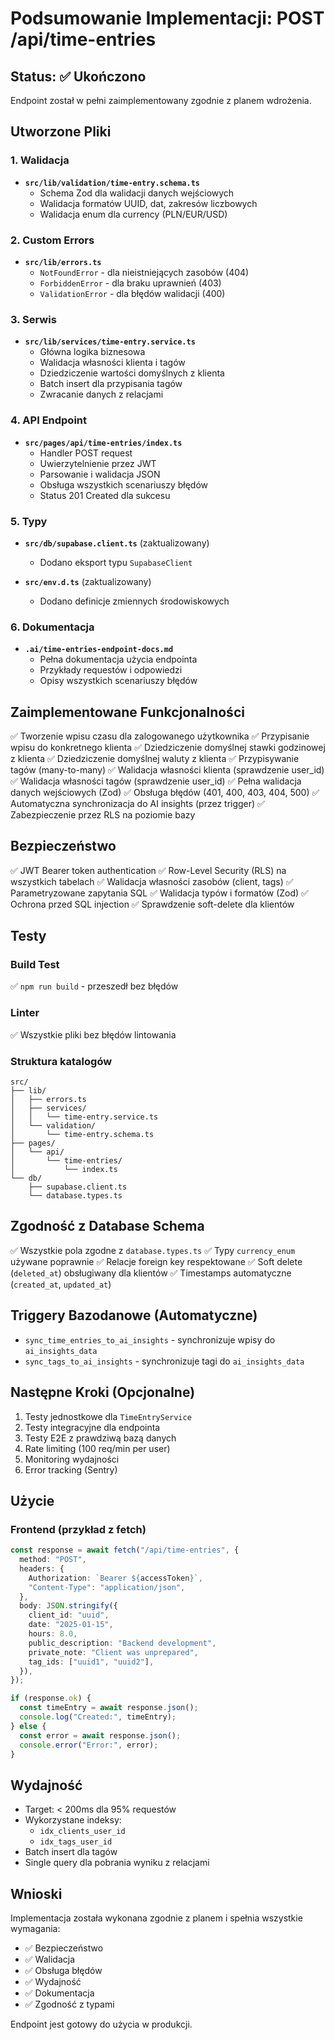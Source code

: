 # Podsumowanie Implementacji: POST /api/time-entries

## Status: ✅ Ukończono

Endpoint został w pełni zaimplementowany zgodnie z planem wdrożenia.

## Utworzone Pliki

### 1. Walidacja

- **`src/lib/validation/time-entry.schema.ts`**
  - Schema Zod dla walidacji danych wejściowych
  - Walidacja formatów UUID, dat, zakresów liczbowych
  - Walidacja enum dla currency (PLN/EUR/USD)

### 2. Custom Errors

- **`src/lib/errors.ts`**
  - `NotFoundError` - dla nieistniejących zasobów (404)
  - `ForbiddenError` - dla braku uprawnień (403)
  - `ValidationError` - dla błędów walidacji (400)

### 3. Serwis

- **`src/lib/services/time-entry.service.ts`**
  - Główna logika biznesowa
  - Walidacja własności klienta i tagów
  - Dziedziczenie wartości domyślnych z klienta
  - Batch insert dla przypisania tagów
  - Zwracanie danych z relacjami

### 4. API Endpoint

- **`src/pages/api/time-entries/index.ts`**
  - Handler POST request
  - Uwierzytelnienie przez JWT
  - Parsowanie i walidacja JSON
  - Obsługa wszystkich scenariuszy błędów
  - Status 201 Created dla sukcesu

### 5. Typy

- **`src/db/supabase.client.ts`** (zaktualizowany)
  - Dodano eksport typu `SupabaseClient`

- **`src/env.d.ts`** (zaktualizowany)
  - Dodano definicje zmiennych środowiskowych

### 6. Dokumentacja

- **`.ai/time-entries-endpoint-docs.md`**
  - Pełna dokumentacja użycia endpointa
  - Przykłady requestów i odpowiedzi
  - Opisy wszystkich scenariuszy błędów

## Zaimplementowane Funkcjonalności

✅ Tworzenie wpisu czasu dla zalogowanego użytkownika
✅ Przypisanie wpisu do konkretnego klienta
✅ Dziedziczenie domyślnej stawki godzinowej z klienta
✅ Dziedziczenie domyślnej waluty z klienta
✅ Przypisywanie tagów (many-to-many)
✅ Walidacja własności klienta (sprawdzenie user_id)
✅ Walidacja własności tagów (sprawdzenie user_id)
✅ Pełna walidacja danych wejściowych (Zod)
✅ Obsługa błędów (401, 400, 403, 404, 500)
✅ Automatyczna synchronizacja do AI insights (przez trigger)
✅ Zabezpieczenie przez RLS na poziomie bazy

## Bezpieczeństwo

✅ JWT Bearer token authentication
✅ Row-Level Security (RLS) na wszystkich tabelach
✅ Walidacja własności zasobów (client, tags)
✅ Parametryzowane zapytania SQL
✅ Walidacja typów i formatów (Zod)
✅ Ochrona przed SQL injection
✅ Sprawdzenie soft-delete dla klientów

## Testy

### Build Test

✅ `npm run build` - przeszedł bez błędów

### Linter

✅ Wszystkie pliki bez błędów lintowania

### Struktura katalogów

```
src/
├── lib/
│   ├── errors.ts
│   ├── services/
│   │   └── time-entry.service.ts
│   └── validation/
│       └── time-entry.schema.ts
├── pages/
│   └── api/
│       └── time-entries/
│           └── index.ts
└── db/
    ├── supabase.client.ts
    └── database.types.ts
```

## Zgodność z Database Schema

✅ Wszystkie pola zgodne z `database.types.ts`
✅ Typy `currency_enum` używane poprawnie
✅ Relacje foreign key respektowane
✅ Soft delete (`deleted_at`) obsługiwany dla klientów
✅ Timestamps automatyczne (`created_at`, `updated_at`)

## Triggery Bazodanowe (Automatyczne)

- `sync_time_entries_to_ai_insights` - synchronizuje wpisy do `ai_insights_data`
- `sync_tags_to_ai_insights` - synchronizuje tagi do `ai_insights_data`

## Następne Kroki (Opcjonalne)

1. Testy jednostkowe dla `TimeEntryService`
2. Testy integracyjne dla endpointa
3. Testy E2E z prawdziwą bazą danych
4. Rate limiting (100 req/min per user)
5. Monitoring wydajności
6. Error tracking (Sentry)

## Użycie

### Frontend (przykład z fetch)

```typescript
const response = await fetch("/api/time-entries", {
  method: "POST",
  headers: {
    Authorization: `Bearer ${accessToken}`,
    "Content-Type": "application/json",
  },
  body: JSON.stringify({
    client_id: "uuid",
    date: "2025-01-15",
    hours: 8.0,
    public_description: "Backend development",
    private_note: "Client was unprepared",
    tag_ids: ["uuid1", "uuid2"],
  }),
});

if (response.ok) {
  const timeEntry = await response.json();
  console.log("Created:", timeEntry);
} else {
  const error = await response.json();
  console.error("Error:", error);
}
```

## Wydajność

- Target: < 200ms dla 95% requestów
- Wykorzystane indeksy:
  - `idx_clients_user_id`
  - `idx_tags_user_id`
- Batch insert dla tagów
- Single query dla pobrania wyniku z relacjami

## Wnioski

Implementacja została wykonana zgodnie z planem i spełnia wszystkie wymagania:

- ✅ Bezpieczeństwo
- ✅ Walidacja
- ✅ Obsługa błędów
- ✅ Wydajność
- ✅ Dokumentacja
- ✅ Zgodność z typami

Endpoint jest gotowy do użycia w produkcji.

